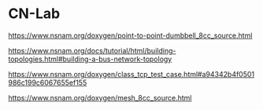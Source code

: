 # CN-Lab


https://www.nsnam.org/doxygen/point-to-point-dumbbell_8cc_source.html



https://www.nsnam.org/docs/tutorial/html/building-topologies.html#building-a-bus-network-topology

https://www.nsnam.org/doxygen/class_tcp_test_case.html#a94342b4f0501986c199c6067655ef155



https://www.nsnam.org/doxygen/mesh_8cc_source.html
